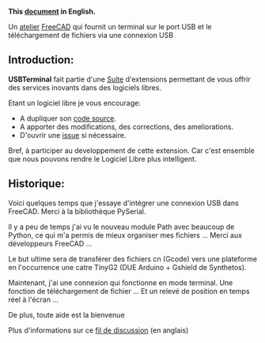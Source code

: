 **This [document][1] in English.**

Un [atelier][2] [FreeCAD][3] qui fournit un terminal sur le port USB et le téléchargement de fichiers via une connexion USB

## Introduction:

**USBTerminal** fait partie d'une [Suite][4] d'extensions permettant de vous offrir des services inovants dans des logiciels libres.  

Etant un logiciel libre je vous encourage:
- A dupliquer son [code source][5].
- A apporter des modifications, des corrections, des ameliorations.
- D'ouvrir une [issue][6] si nécessaire.

Bref, à participer au developpement de cette extension.
Car c'est ensemble que nous pouvons rendre le Logiciel Libre plus intelligent.

## Historique:

Voici quelques temps que j'essaye d'intégrer une connexion USB dans FreeCAD.
Merci à la bibliothèque PySerial.

Il y a peu de temps j'ai vu le nouveau module Path avec beaucoup de Python, ce qui m'a permis de mieux organiser mes fichiers ...
Merci aux développeurs FreeCAD ...

Le but ultime sera de transférer des fichiers cn (Gcode) vers une plateforme en l'occurrence une catre TinyG2 (DUE Arduino + Gshield de Synthetos).

Maintenant, j'ai une connexion qui fonctionne en mode terminal.
Une fonction de téléchargement de fichier ...
Et un relevé de position en temps réel à l'écran ...

De plus, toute aide est la bienvenue

Plus d'informations sur ce [fil de discussion][7] (en anglais)

[1]: <https://prrvchr.github.io/USBTerminal/>
[2]: <https://wiki.freecadweb.org/Workbenches>
[3]: <https://www.freecadweb.org/?lang=fr>
[4]: <https://prrvchr.github.io/README_fr>
[5]: <https://github.com/prrvchr/USBTerminal>
[6]: <https://github.com/prrvchr/USBTerminal/issues/new>
[7]: <https://forum.freecadweb.org/viewtopic.php?f=15&t=12656>

